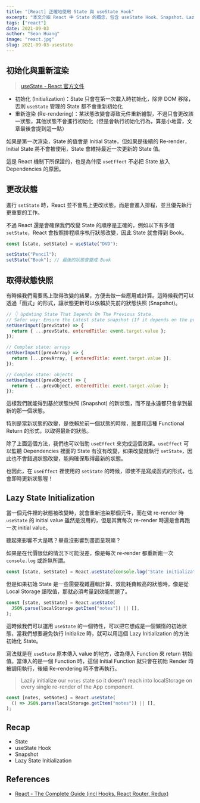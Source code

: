 ```yaml
---
title: "[React] 正確地使用 State 與 useState Hook"
excerpt: "本文介紹 React 中 State 的概念，包含 useState Hook、Snapshot、Lazy State Initialization 等觀念，看似簡單的狀態，其實有一些細節觀念是初學時容易忽略的。"
tags: ["react"]
date: 2021-09-03
author: "Sean Huang"
image: "react.jpg"
slug: 2021-09-03-usestate
---
```


## 初始化與重新渲染

> [useState - React 官方文件](https://zh-hant.reactjs.org/docs/hooks-reference.html#usestate)

- 初始化 (Initialization)：State 只會在第一次載入時初始化，除非 DOM 移除，否則 `useState` 管理的 State 都不會重新初始化
- 重新渲染 (Re-rendering)：某狀態改變會導致元件重新繪製，不過只會更改該一狀態，其他狀態不會進行初始化（但是會執行初始化行為，算是小地雷，文章最後會提到這一點）

如果是第一次渲染，State 的值會是 Initial State，但如果是後續的 Re-render，Initial State 將不會被使用，State 會維持最近一次更新的 State 值。

這是 React 機制下所保證的，也是為什麼 `useEffect` 不必把 State 放入 Dependencies 的原因。

## 更改狀態

進行 `setState` 時，React 並不會馬上更改狀態，而是會進入排程，並且優先執行更重要的工作。

不過 React 還是會確保我們改變 State 的順序是正確的，例如以下有多個 `setState`，React 會按照排程順序執行狀態改變，因此 State 就會得到 Book。

```jsx
const [state, setState] = useState("DVD");

setState("Pencil");
setState("Book"); // 最後的狀態會變成 Book
```

## 取得狀態快照

有時候我們需要馬上取得改變的結果，方便去做一些應用或計算。這時候我們可以透過「函式」的形式，讓狀態更新可以依賴於先前的狀態快照 (Snapshot)。

```jsx
// 👇 Updating State That Depends On The Previous State.
// Safer way: Ensure the Latest state snapshot (If it depends on the previous state)
setUserInput((prevState) => {
  return { ...prevState, enteredTitle: event.target.value };
});

// Complex state: arrays
setUserInput((prevArray) => {
  return [...prevArray, { enteredTitle: event.target.value }];
});

// Complex state: objects
setUserInput((prevObject) => {
  return { ...prevObject, enteredTitle: event.target.value };
});
```

這樣我們就能得到基於狀態快照 (Snapshot) 的新狀態，而不是永遠都只會拿到最新的那一個狀態。

特別是當新狀態的改變，是依賴於前一個狀態的時候，就要用這種 Functional Return 的形式，以取得最新的狀態。

除了上面這個方法，我們也可以借助 `useEffect` 來完成這個效果。`useEffect` 可以監聽 Dependencies 裡面的 State 有沒有改變，如果改變就執行 `setState`，因此也不會錯過狀態改變，能夠確保取得最新的狀態。

也因此，在 `useEffect` 裡使用的 `setState` 的時候，即使不是寫成函式的形式，也會即時更新狀態喔！

## Lazy State Initialization

當一個元件裡的狀態被改變時，就會重新渲染那個元件，而在做 re-render 時 `useState` 的 initial value 雖然是沒用的，但是其實每次 re-render 時還是會再跑一次 initial value。

聽起來影響不大是嗎？畢竟沒影響到畫面呈現嘛？

如果是在代價很低的情況下可能沒差，像是每次 re-render 都重新跑一次 `console.log` 或許無所謂。

```jsx
const [state, setState] = React.useState(console.log("State initialization"));
```

但是如果初始 State 是一些需要複雜邏輯計算、效能耗費較高的狀態時，像是從 Local Storage 讀取值，那就必須考量到效能問題了。

```jsx
const [state, setState] = React.useState(
  JSON.parse(localStorage.getItem("notes")) || [],
);
```

這時候我們可以運用 `useState` 的一個特性，可以把它想成是一個懶惰的初始狀態，當我們想要避免執行 Initialize 時，就可以用這個 Lazy Initialization 的方法初始化 State。

寫法就是在 `useState` 原本傳入 value 的地方，改為傳入 Function 來 return 初始值。當傳入的是一個 Function 時，這個 Initial Function 就只會在初始 Render 時被調用執行，後續 Re-rendering 時不會再執行。

> Lazily initialize our `notes` state so it doesn't reach into localStorage on every single re-render of the App component.

```jsx
const [notes, setNotes] = React.useState(
  () => JSON.parse(localStorage.getItem("notes")) || [],
);
```

## Recap

- State
- useState Hook
- Snapshot
- Lazy State Initialization

## References

- [React - The Complete Guide (incl Hooks, React Router, Redux)](https://www.udemy.com/course/react-the-complete-guide-incl-redux/)
